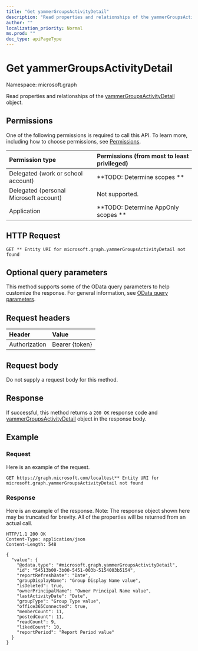 ```yaml
---
title: "Get yammerGroupsActivityDetail"
description: "Read properties and relationships of the yammerGroupsActivityDetail object."
author: ""
localization_priority: Normal
ms.prod: ""
doc_type: apiPageType
---
```


# Get yammerGroupsActivityDetail

Namespace: microsoft.graph

Read properties and relationships of the [yammerGroupsActivityDetail](../resources/yammergroupsactivitydetail.md) object.

## Permissions
One of the following permissions is required to call this API. To learn more, including how to choose permissions, see [Permissions](/concepts/permissions-reference.md).

|Permission type|Permissions (from most to least privileged)|
|:---|:---|
|Delegated (work or school account)|**TODO: Determine scopes **|
|Delegated (personal Microsoft account)|Not supported.|
|Application|**TODO: Determine AppOnly scopes **|

## HTTP Request
<!-- {
  "blockType": "ignored"
}
-->
``` http
GET ** Entity URI for microsoft.graph.yammerGroupsActivityDetail not found
```

## Optional query parameters
This method supports some of the OData query parameters to help customize the response. For general information, see [OData query parameters](/graph/query-parameters).

## Request headers
|Header|Value|
|:---|:---|
|Authorization|Bearer {token}|

## Request body
Do not supply a request body for this method.

## Response
If successful, this method returns a `200 OK` response code and [yammerGroupsActivityDetail](../resources/yammergroupsactivitydetail.md) object in the response body.

## Example

### Request
Here is an example of the request.
<!-- {
  "blockType": "request",
  "name": "get_yammergroupsactivitydetail"
}
-->
``` http
GET https://graph.microsoft.com/localtest** Entity URI for microsoft.graph.yammerGroupsActivityDetail not found
```

### Response
Here is an example of the response. Note: The response object shown here may be truncated for brevity. All of the properties will be returned from an actual call.
<!-- {
  "blockType": "response",
  "truncated": true,
  "@odata.type": "microsoft.graph.yammerGroupsActivityDetail"
}
-->
``` http
HTTP/1.1 200 OK
Content-Type: application/json
Content-Length: 548

{
  "value": {
    "@odata.type": "#microsoft.graph.yammerGroupsActivityDetail",
    "id": "54513b00-3b00-5451-003b-5154003b5154",
    "reportRefreshDate": "Date",
    "groupDisplayName": "Group Display Name value",
    "isDeleted": true,
    "ownerPrincipalName": "Owner Principal Name value",
    "lastActivityDate": "Date",
    "groupType": "Group Type value",
    "office365Connected": true,
    "memberCount": 11,
    "postedCount": 11,
    "readCount": 9,
    "likedCount": 10,
    "reportPeriod": "Report Period value"
  }
}
```

